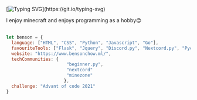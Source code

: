 [![Typing SVG](https://readme-typing-svg.herokuapp.com?color=%23FFD300&lines=Hey+%F0%9F%91%8B%2C+I'm+Benson+Chow!)](https://git.io/typing-svg)

I enjoy minecraft and enjoys programming as a hobby😊
<br/>
<br/>

```javascript
let benson = {
  language: ["HTML", "CSS", "Python", "Javascript", "Go"],
  favouriteTools: ["Flask", "Jquery", "Discord.py", "Nextcord.py", "Pycharm", "Vscode"],
  website: "https://www.bensonchow.ml/",
  techCommunities: {
                       "beginner.py",
                       "nextcord"
                       "minezone"
                      },
  challenge: "Advant of code 2021"
}
```
